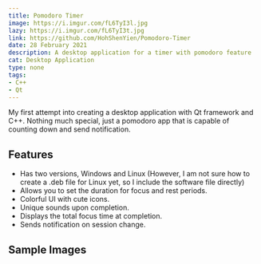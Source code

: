 ```yaml
---
title: Pomodoro Timer
image: https://i.imgur.com/fL6TyI3l.jpg
lazy: https://i.imgur.com/fL6TyI3t.jpg
link: https://github.com/HohShenYien/Pomodoro-Timer
date: 28 February 2021
description: A desktop application for a timer with pomodoro feature
cat: Desktop Application
type: none
tags:
- C++
- Qt
---
```


My first attempt into creating a desktop application with Qt framework and C++. Nothing much special, just a pomodoro
app that is capable of counting down and send notification. 

## Features
* Has two versions, Windows and Linux (However, I am not sure how to create a .deb file for Linux yet, so I include the software file directly)
* Allows you to set the duration for focus and rest periods.
* Colorful UI with cute icons.
* Unique sounds upon completion.
* Displays the total focus time at completion.
* Sends notification on session change.

<div>
<v-divider class="my-5"></v-divider>
<h2 class="text-center"> Sample Images</h2>

<br>

  <v-row>
    <v-col cols="12" md="6">
      <project-frame img="https://i.imgur.com/oRj6hB8l.jpg" lazy="https://i.imgur.com/oRj6hB8t.jpg" type="none"></project-frame>
    </v-col>
  <v-col cols="12" md="6">
      <project-frame img="https://i.imgur.com/gh2AHhil.jpg" lazy="https://i.imgur.com/gh2AHhit.jpg" type="none"></project-frame>
    </v-col>
  </v-row>
</div>
